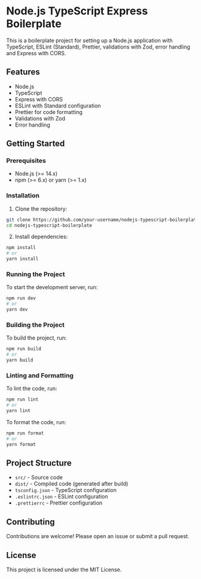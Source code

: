 # Node.js TypeScript Express Boilerplate

This is a boilerplate project for setting up a Node.js application with TypeScript, ESLint (Standard), Prettier, validations with Zod, error handling and Express with CORS.

## Features

- Node.js
- TypeScript
- Express with CORS
- ESLint with Standard configuration
- Prettier for code formatting
- Validations with Zod
- Error handling

## Getting Started

### Prerequisites

- Node.js (>= 14.x)
- npm (>= 6.x) or yarn (>= 1.x)

### Installation

1. Clone the repository:

```sh
git clone https://github.com/your-username/nodejs-typescript-boilerplate.git
cd nodejs-typescript-boilerplate
```

2. Install dependencies:

```sh
npm install
# or
yarn install
```

### Running the Project

To start the development server, run:

```sh
npm run dev
# or
yarn dev
```

### Building the Project

To build the project, run:

```sh
npm run build
# or
yarn build
```

### Linting and Formatting

To lint the code, run:

```sh
npm run lint
# or
yarn lint
```

To format the code, run:

```sh
npm run format
# or
yarn format
```

## Project Structure

- `src/` - Source code
- `dist/` - Compiled code (generated after build)
- `tsconfig.json` - TypeScript configuration
- `.eslintrc.json` - ESLint configuration
- `.prettierrc` - Prettier configuration

## Contributing

Contributions are welcome! Please open an issue or submit a pull request.

## License

This project is licensed under the MIT License.
